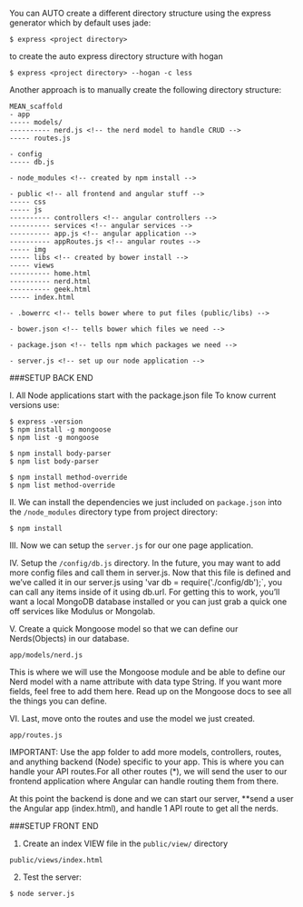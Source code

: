You can AUTO create a different directory structure using the express generator which by default uses jade:
```
$ express <project directory>
```
to create the auto express directory structure with hogan
```
$ express <project directory> --hogan -c less
```


Another approach is to manually create the following directory structure:
```
MEAN_scaffold
- app
----- models/
---------- nerd.js <!-- the nerd model to handle CRUD -->
----- routes.js

- config
----- db.js

- node_modules <!-- created by npm install -->

- public <!-- all frontend and angular stuff -->
----- css
----- js
---------- controllers <!-- angular controllers -->
---------- services <!-- angular services -->
---------- app.js <!-- angular application -->
---------- appRoutes.js <!-- angular routes -->
----- img
----- libs <!-- created by bower install -->
----- views
---------- home.html
---------- nerd.html
---------- geek.html
----- index.html

- .bowerrc <!-- tells bower where to put files (public/libs) -->

- bower.json <!-- tells bower which files we need -->

- package.json <!-- tells npm which packages we need -->

- server.js <!-- set up our node application -->
```



###SETUP BACK END


I.  All Node applications start with the package.json file
To know current versions use:
```
$ express -version
$ npm install -g mongoose
$ npm list -g mongoose

$ npm install body-parser
$ npm list body-parser

$ npm install method-override
$ npm list method-override
```


II.  We can install the dependencies we just included on `package.json` into the `/node_modules` directory
type from project directory:
```
$ npm install
```


III.  Now we can setup the `server.js` for our one page application.


IV.  Setup the `/config/db.js` directory.
In the future, you may want to add more config files and call them in server.js. Now that this file is defined and we’ve called it in our server.js using 'var db = require('./config/db');`, you can call any items inside of it using db.url. For getting this to work, you’ll want a local MongoDB database installed or you can just grab a quick one off services like Modulus or Mongolab.


V.  Create a quick Mongoose model so that we can define our Nerds(Objects) in our database.
```
app/models/nerd.js
```
This is where we will use the Mongoose module and be able to define our Nerd model with a name attribute with data type String. If you want more fields, feel free to add them here. Read up on the Mongoose docs to see all the things you can define.


VI.  Last, move onto the routes and use the model we just created.
```
app/routes.js
```
IMPORTANT: Use the app folder to add more models, controllers, routes, and anything backend (Node) specific to your app.
This is where you can handle your API routes.For all other routes (*), we will send the user to our frontend application where Angular can handle routing them from there.

At this point the backend is done and we can start our server, **send a user the Angular app (index.html), and handle 1 API route to get all the nerds.



###SETUP FRONT END

1.  Create an index VIEW file in the `public/view/` directory
```
public/views/index.html
```

2.  Test the server:
```
$ node server.js
```
